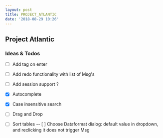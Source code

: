 ```yaml
---
layout: post
title: PROJECT_ATLANTIC
date: '2018-08-29 10:26'
---
```


## Project Atlantic

### Ideas & Todos

- [ ] Add tag on enter
- [ ] Add redo functionality with list of Msg's
- [ ] Add session support ?

- [x] Autocomplete
- [x] Case insensitive search
- [ ] Drag and Drop
- [ ] Sort tables
-- [ ] Choose Dataformat dialog: default value in dropdown, and reclicking it does not trigger Msg